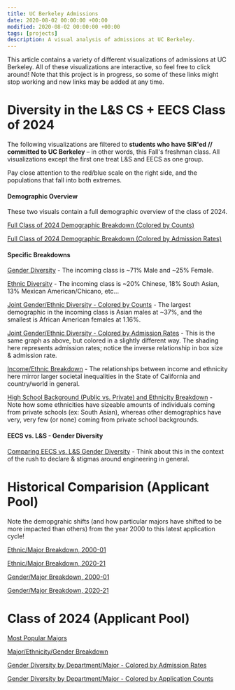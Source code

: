 ```yaml
---
title: UC Berkeley Admissions
date: 2020-08-02 00:00:00 +00:00
modified: 2020-08-02 00:00:00 +00:00
tags: [projects]
description: A visual analysis of admissions at UC Berkeley.
---
```


This article contains a variety of different visualizations of admissions at UC Berkeley. All of these visualizations are interactive, so feel free to click around! Note that this project is in progress, so some of these links might stop working and new links may be added at any time.

# Diversity in the L&S CS + EECS Class of 2024

The following visualizations are filtered to **students who have SIR'ed // committed to UC Berkeley** – in other words, this Fall's freshman class. All visualizations except the first one treat L&S and EECS as one group.

Pay close attention to the red/blue scale on the right side, and the populations that fall into both extremes. 

#### Demographic Overview

These two visuals contain a full demographic overview of the class of 2024.

[Full Class of 2024 Demographic Breakdown (Colored by Counts)](../../../assets/html/admissions/uc_berkeley_class_of_2024__full_funnel__color_by_count_.html)

[Full Class of 2024 Demographic Breakdown (Colored by Admission Rates)](../../../assets/html/admissions/uc_berkeley_class_of_2024__full_funnel__color_by_admission_rate_.html)

#### Specific Breakdowns

[Gender Diversity](../../../assets/html/admissions/uc_berkeley_class_of_2024__eecs_cs_gender_diversity.html) - The incoming class is ~71% Male and ~25% Female.

[Ethnic Diversity](../../../assets/html/admissions/uc_berkeley_class_of_2024__eecs_cs_ethnic_diversity.html) - The incoming class is ~20% Chinese, 18% South Asian, 13% Mexican American/Chicano, etc...

[Joint Gender/Ethnic Diversity - Colored by Counts](../../../assets/html/admissions/uc_berkeley_class_of_2024__eecs_cs_ethnic_gender_diversity.html) - The largest demographic in the incoming class is Asian males at ~37%, and the smallest is African American females at 1.16%.

[Joint Gender/Ethnic Diversity - Colored by Admission Rates](../../../assets/html/admissions/uc_berkeley_class_of_2024__eecs_cs_ethnic_gender_diversity_-_admission_rates.html) - This is the same graph as above, but colored in a slightly different way. The shading here represents admission rates; notice the inverse relationship in box size & admission rate. 

[Income/Ethnic Breakdown](../../../assets/html/admissions/uc_berkeley_class_of_2024__eecs_cs_income_ethnic_breakdown.html) - The relationships between income and ethnicity here mirror larger societal inequalities in the State of California and country/world in general. 

[High School Background (Public vs. Private) and Ethnicity Breakdown](../../../assets/html/admissions/uc_berkeley_class_of_2024__ethnic_high_school_type_breakdown.html) - Note how some ethnicities have sizeable amounts of individuals coming from private schools (ex: South Asian), whereas other demographics have very, very few (or none) coming from private school backgrounds.

#### EECS vs. L&S - Gender Diversity

[Comparing EECS vs. L&S Gender Diversity](../../../assets/html/admissions/uc_berkeley_class_of_2024__eecs_vs._l&s_gender_diversity.html) - Think about this in the context of the rush to declare & stigmas around engineering in general. 



# Historical Comparision (Applicant Pool)

Note the demopgrahic shifts (and how particular majors have shifted to be more impacted than others) from the year 2000 to this latest application cycle!

[Ethnic/Major Breakdown, 2000-01](/assets/html/admissions/uc_berkeley_undergraduate_applications__ethnicity_major__2000-01_.html)

[Ethnic/Major Breakdown, 2020-21](/assets/html/admissions/uc_berkeley_undergraduate_applications__ethnicity_major__2020-21_.html)

[Gender/Major Breakdown, 2000-01](/assets/html/admissions/uc_berkeley_undergraduate_applications__gender_major__2000-01_.html)

[Gender/Major Breakdown, 2020-21](/assets/html/admissions/uc_berkeley_undergraduate_applications__gender_major__2020-21_.html)

# Class of 2024 (Applicant Pool)

[Most Popular Majors](/assets/html/admissions/uc_berkeley_undergraduate_applications__major_popularity__2020-21_.html)

[Major/Ethnicity/Gender Breakdown](/assets/html/admissions/uc_berkeley_undergraduate_applications__major_ethnicity_gender_breakdown__2020-21_.html)

[Gender Diversity by Department/Major - Colored by Admission Rates](/assets/html/admissions/uc_berkeley_undergraduate_applications__department_major_gender_-_admission_rates__2020-21_.html)

[Gender Diversity by Department/Major - Colored by Application Counts](/assets/html/admissions/uc_berkeley_undergraduate_applications__department_major_gender_-_counts__2020-21_.html)